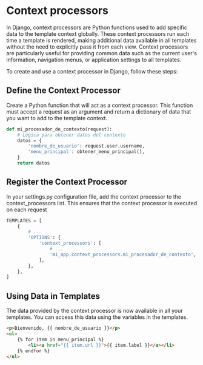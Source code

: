 # Context processors

In Django, context processors are Python functions used to add specific data to the template context globally. 
These context processors run each time a template is rendered, making additional data available in all templates without 
the need to explicitly pass it from each view. Context processors are particularly useful for providing common data such as the current 
user's information, navigation menus, or application settings to all templates.

To create and use a context processor in Django, follow these steps:

## Define the Context Processor

Create a Python function that will act as a context processor. This function must accept a request as an argument and return a 
dictionary of data that you want to add to the template context.

```py
def mi_procesador_de_contexto(request):
    # Lógica para obtener datos del contexto
    datos = {
        'nombre_de_usuario': request.user.username,
        'menu_principal': obtener_menu_principal(),
    }
    return datos
```

## Register the Context Processor

In your settings.py configuration file, add the context processor to the context_processors list. 
This ensures that the context processor is executed on each request

```py
TEMPLATES = [
    {
        # ...
        'OPTIONS': {
            'context_processors': [
                # ...
                'mi_app.context_processors.mi_procesador_de_contexto',
            ],
        },
    },
]
```

## Using Data in Templates

The data provided by the context processor is now available in all your templates. 
You can access this data using the variables in the templates.

```html
<p>Bienvenido, {{ nombre_de_usuario }}</p>
<ul>
    {% for item in menu_principal %}
        <li><a href="{{ item.url }}">{{ item.label }}</a></li>
    {% endfor %}
</ul>
```

